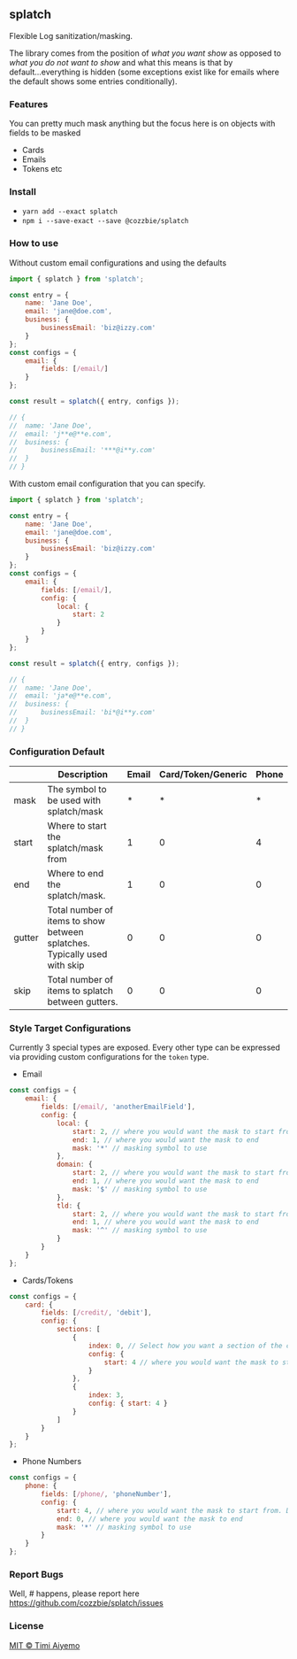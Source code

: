 ## splatch

Flexible Log sanitization/masking.

The library comes from the position of _what you want show_ as opposed to _what you do not want to show_ and what this means is that by default...everything is hidden (some exceptions exist like for emails where the default shows some entries conditionally).

### Features

You can pretty much mask anything but the focus here is on objects with fields to be masked
- Cards
- Emails
- Tokens
etc

### Install

- `yarn add --exact splatch`
- `npm i --save-exact --save @cozzbie/splatch`


### How to use

Without custom email configurations and using the defaults

```javascript
import { splatch } from 'splatch';

const entry = {
    name: 'Jane Doe',
    email: 'jane@doe.com',
    business: {
        businessEmail: 'biz@izzy.com'
    }
};
const configs = {
    email: {
        fields: [/email/]
    }
};

const result = splatch({ entry, configs });

// {
//  name: 'Jane Doe',
//  email: 'j**e@**e.com',
//  business: {
//      businessEmail: '***@i**y.com'
//  }
// }
```

With custom email configuration that you can specify.

```javascript
import { splatch } from 'splatch';

const entry = {
    name: 'Jane Doe',
    email: 'jane@doe.com',
    business: {
        businessEmail: 'biz@izzy.com'
    }
};
const configs = {
    email: {
        fields: [/email/],
        config: {
            local: {
                start: 2
            }
        }
    }
};

const result = splatch({ entry, configs });

// {
//  name: 'Jane Doe',
//  email: 'ja*e@**e.com',
//  business: {
//      businessEmail: 'bi*@i**y.com'
//  }
// }
```

### Configuration Default

|        | Description                                                                | Email | Card/Token/Generic | Phone |
|--------|----------------------------------------------------------------------------|-------|--------------------|-------|
| mask   | The symbol to be used with splatch/mask                                     | *     | *                  | *     |
| start  | Where to start the splatch/mask from                                        | 1     | 0                  | 4     |
| end    | Where to end the splatch/mask.                                              | 1     | 0                  | 0     |
| gutter | Total number of items to show between splatches.  Typically used with skip  | 0     | 0                  | 0     |
| skip   | Total number of items to splatch between gutters.                           | 0     | 0                  | 0     |


### Style Target Configurations

Currently 3 special types are exposed. Every other type can be expressed via providing custom configurations for the `token` type.

- Email

```javascript
const configs = {
    email: {
        fields: [/email/, 'anotherEmailField'],
        config: {
            local: {
                start: 2, // where you would want the mask to start from
                end: 1, // where you would want the mask to end
                mask: '*' // masking symbol to use
            },
            domain: {
                start: 2, // where you would want the mask to start from
                end: 1, // where you would want the mask to end
                mask: '$' // masking symbol to use
            },
            tld: {
                start: 2, // where you would want the mask to start from
                end: 1, // where you would want the mask to end
                mask: '^' // masking symbol to use
            }
        }
    }
};
```

- Cards/Tokens

```javascript
const configs = {
    card: {
        fields: [/credit/, 'debit'],
        config: {
            sections: [
                {
                    index: 0, // Select how you want a section of the card to be masked
                    config: {
                        start: 4 // where you would want the mask to start from
                    }
                },
                {
                    index: 3,
                    config: { start: 4 }
                }
            ]
        }
    }
};
```

- Phone Numbers

```javascript
const configs = {
    phone: {
        fields: [/phone/, 'phoneNumber'],
        config: {
            start: 4, // where you would want the mask to start from. Default is 4
            end: 0, // where you would want the mask to end
            mask: '*' // masking symbol to use
        }
    }
};
```

### Report Bugs

Well, #$%$ happens, please report here https://github.com/cozzbie/splatch/issues


### License

[MIT © Timi Aiyemo](https://cozzbie.mit-license.org/)
